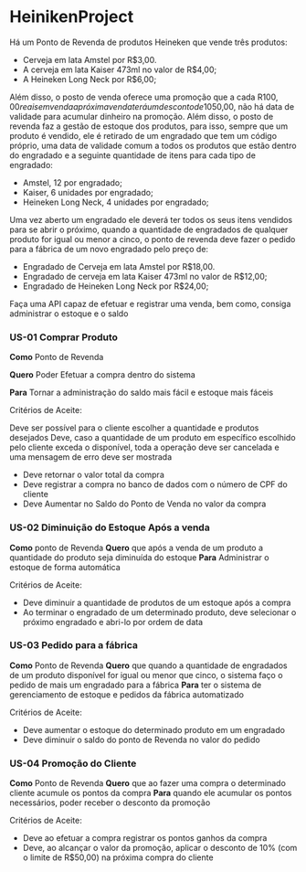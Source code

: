 # HeinikenProject

Há um Ponto de Revenda de produtos Heineken que vende três produtos: 
* Cerveja em lata Amstel por R$3,00. 
* A cerveja em lata Kaiser 473ml no valor de R$4,00;
* A Heineken Long Neck por R$6,00;

Além disso, o posto de venda oferece uma promoção que a cada R$100,00 reais em venda a próxima venda terá um desconto de 10% que não poderá exceder R$50,00, não há data de validade para acumular dinheiro na promoção. 
Além disso, o posto de revenda faz a gestão de estoque dos produtos, para isso, sempre que um produto é vendido, ele é retirado de um engradado que tem um código próprio, uma data de validade comum a todos os produtos que estão dentro do engradado e a seguinte quantidade de itens para cada tipo de engradado: 
* Amstel, 12 por engradado;
* Kaiser, 6 unidades por engradado;
* Heineken Long Neck, 4 unidades por engradado;

Uma vez aberto um engradado ele deverá ter todos os seus itens vendidos para se abrir o próximo, quando a quantidade de engradados de qualquer produto for igual ou menor a cinco, o ponto de revenda deve fazer o pedido para a fábrica de um novo engradado pelo preço de:
* Engradado de Cerveja em lata Amstel por R$18,00. 
* Engradado de cerveja em lata Kaiser 473ml no valor de R$12,00;
* Engradado de Heineken Long Neck por R$24,00;

Faça uma API capaz de efetuar e registrar uma venda, bem como, consiga administrar o estoque e o saldo

### US-01 Comprar Produto
**Como** Ponto de Revenda

**Quero** Poder Efetuar a compra dentro do sistema

**Para** Tornar a administração do saldo mais fácil e estoque mais fáceis

Critérios de Aceite:

Deve ser possível para o cliente escolher a quantidade e produtos desejados
Deve, caso a quantidade de um produto em específico escolhido pelo cliente exceda o disponível, toda a operação deve ser cancelada e uma mensagem de erro deve ser mostrada
* Deve retornar o valor total da compra
* Deve registrar a compra no banco de dados com o número de CPF do cliente
* Deve Aumentar no Saldo do Ponto de Venda no valor da compra

### US-02 Diminuição do Estoque Após a venda
**Como** ponto de Revenda
**Quero** que após a venda de um produto a quantidade do produto seja diminuída do estoque
**Para** Administrar o estoque de forma automática

Critérios de Aceite:
* Deve diminuir a quantidade de produtos de um estoque após a compra
* Ao terminar o engradado de um determinado produto, deve selecionar o próximo engradado e abri-lo por ordem de data

### US-03 Pedido para a fábrica
**Como** Ponto de Revenda
**Quero** que quando a quantidade de engradados de um produto disponível for igual ou menor que cinco, o sistema faço o pedido de mais um engradado para a fábrica
**Para** ter o sistema de gerenciamento de estoque e pedidos da fábrica automatizado

Critérios de Aceite:
* Deve aumentar o estoque do determinado produto em um engradado
* Deve diminuir o saldo do ponto de Revenda no valor do pedido


### US-04 Promoção do Cliente
**Como** Ponto de Revenda
**Quero** que ao fazer uma compra o determinado cliente acumule os pontos da compra
**Para** quando ele acumular os pontos necessários, poder receber o desconto da promoção

Critérios de Aceite:
* Deve ao efetuar a compra registrar os pontos ganhos da compra
* Deve, ao alcançar o valor da promoção, aplicar o desconto de 10% (com o limite de R$50,00) na próxima compra do cliente

